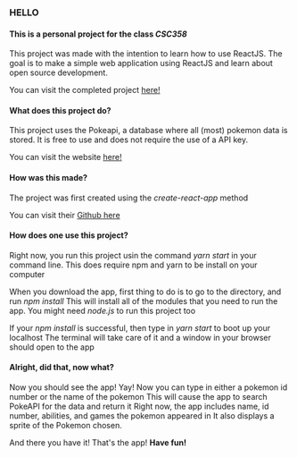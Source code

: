 ### **HELLO**

#### This is a personal project for the class _CSC358_

This project was made with the intention to learn how to use ReactJS.
The goal is to make a simple web application using ReactJS and learn about open source development.

You can visit the completed project [here!](https://reactproject.netlify.com/)

#### What does this project **do?**

This project uses the Pokeapi, a database where all (most) pokemon data is stored. 
It is free to use and does not require the use of a API key.

You can visit the website [here!](https://pokeapi.co/)

#### How was this made?

The project was first created using the _create-react-app_ method

You can visit their [Github here](https://github.com/facebook/create-react-app)

#### How does one use this project?

Right now, you run this project usin the command _yarn start_ in your command line.
This does require npm and yarn to be install on your computer

When you download the app, first thing to do is to go to the directory, and run _npm install_
This will install all of the modules that you need to run the app.
You might need _node.js_ to run this project too

If your _npm install_ is successful, then type in _yarn start_ to boot up your localhost
The terminal will take care of it and a window in your browser should open to the app

#### Alright, did that, now what?

Now you should see the app! Yay! Now you can type in either a pokemon id number or the name of the pokemon
This will cause the app to search PokeAPI for the data and return it
Right now, the app includes name, id number, abilities, and games the pokemon appeared in
It also displays a sprite of the Pokemon chosen.

And there you have it! That's the app! **Have fun!**
